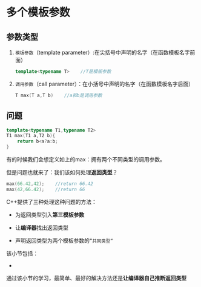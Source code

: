 # 多个模板参数

## 参数类型

1. `模板参数`（template parameter）:在尖括号中声明的名字（在函数模板名字前面）
   
   ```cpp
   template<typename T>    //T是模板参数
   ```

2. `调用参数`（call parameter）：在小括号中声明的名字（在函数模板名字后面）
   
   ```cpp
   T max(T a,T b)    //a和b是调用参数
   ```

## 问题

```cpp
template<typename T1,typename T2>
T1 max(T1 a,T2 b){
    return b<a?a:b;
}
```

有的时候我们会想定义如上的max：拥有两个不同类型的调用参数。

但是问题也就来了：我们该如何处理**返回类型**？

```cpp
max(66.42,42);    //return 66.42
max(42,66.42);    //return 66
```

C++提供了三种处理这种问题的方法：

* 为返回类型引入**第三模板参数**

* 让**编译器**找出返回类型

* 声明返回类型为两个模板参数的`”共同类型“`



该小节包括：

* 



通过该小节的学习，最简单、最好的解决方法还是**让编译器自己推断返回类型**
